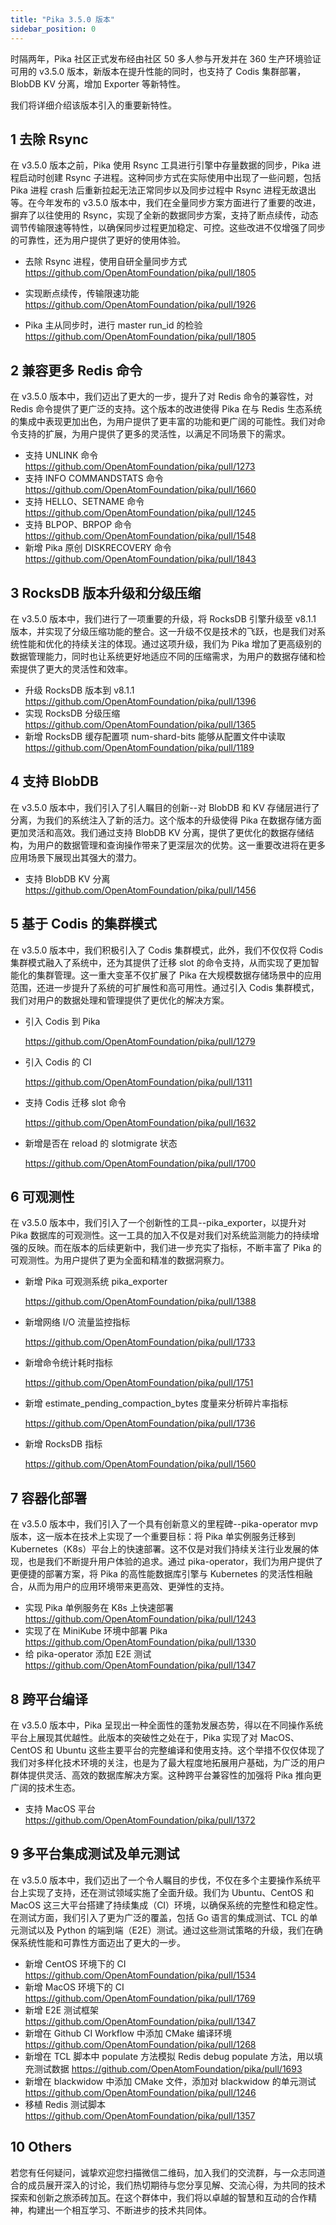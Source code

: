 ```yaml
---
title: "Pika 3.5.0 版本"
sidebar_position: 0
---
```


时隔两年，Pika 社区正式发布经由社区 50 多人参与开发并在 360 生产环境验证可用的 v3.5.0 版本，新版本在提升性能的同时，也支持了 Codis 集群部署，BlobDB KV 分离，增加 Exporter 等新特性。

我们将详细介绍该版本引入的重要新特性。

##  1 去除 Rsync

在 v3.5.0 版本之前，Pika 使用 Rsync 工具进行引擎中存量数据的同步，Pika 进程启动时创建 Rsync 子进程。这种同步方式在实际使用中出现了一些问题，包括Pika 进程 crash 后重新拉起无法正常同步以及同步过程中 Rsync 进程无故退出等。在今年发布的 v3.5.0 版本中，我们在全量同步方案方面进行了重要的改进，摒弃了以往使用的 Rsync，实现了全新的数据同步方案，支持了断点续传，动态调节传输限速等特性，以确保同步过程更加稳定、可控。这些改进不仅增强了同步的可靠性，还为用户提供了更好的使用体验。

+ 去除 Rsync 进程，使用自研全量同步方式
  https://github.com/OpenAtomFoundation/pika/pull/1805

+ 实现断点续传，传输限速功能
  https://github.com/OpenAtomFoundation/pika/pull/1926

+ Pika 主从同步时，进行 master run_id 的检验
  https://github.com/OpenAtomFoundation/pika/pull/1805

## 2 兼容更多 Redis 命令

在 v3.5.0 版本中，我们迈出了更大的一步，提升了对 Redis 命令的兼容性，对 Redis 命令提供了更广泛的支持。这个版本的改进使得 Pika 在与 Redis 生态系统的集成中表现更加出色，为用户提供了更丰富的功能和更广阔的可能性。我们对命令支持的扩展，为用户提供了更多的灵活性，以满足不同场景下的需求。

+ 支持 UNLINK 命令
  https://github.com/OpenAtomFoundation/pika/pull/1273
+ 支持 INFO COMMANDSTATS 命令
  https://github.com/OpenAtomFoundation/pika/pull/1660
+ 支持 HELLO、SETNAME 命令
  https://github.com/OpenAtomFoundation/pika/pull/1245
+ 支持 BLPOP、BRPOP 命令
  https://github.com/OpenAtomFoundation/pika/pull/1548
+ 新增 Pika 原创 DISKRECOVERY 命令
  https://github.com/OpenAtomFoundation/pika/pull/1843

## 3 RocksDB 版本升级和分级压缩

在 v3.5.0 版本中，我们进行了一项重要的升级，将 RocksDB 引擎升级至 v8.1.1 版本，并实现了分级压缩功能的整合。这一升级不仅是技术的飞跃，也是我们对系统性能和优化的持续关注的体现。通过这项升级，我们为 Pika 增加了更高级别的数据管理能力，同时也让系统更好地适应不同的压缩需求，为用户的数据存储和检索提供了更大的灵活性和效率。

+ 升级 RocksDB 版本到 v8.1.1
  https://github.com/OpenAtomFoundation/pika/pull/1396
+ 实现 RocksDB 分级压缩
  https://github.com/OpenAtomFoundation/pika/pull/1365
+ 新增 RocksDB 缓存配置项 num-shard-bits 能够从配置文件中读取
  https://github.com/OpenAtomFoundation/pika/pull/1189

## 4 支持 BlobDB

在 v3.5.0 版本中，我们引入了引人瞩目的创新--对 BlobDB 和 KV 存储层进行了分离，为我们的系统注入了新的活力。这个版本的升级使得 Pika 在数据存储方面更加灵活和高效。我们通过支持 BlobDB KV 分离，提供了更优化的数据存储结构，为用户的数据管理和查询操作带来了更深层次的优势。这一重要改进将在更多应用场景下展现出其强大的潜力。

+ 支持 BlobDB KV 分离
  https://github.com/OpenAtomFoundation/pika/pull/1456

## 5 基于 Codis 的集群模式

在 v3.5.0 版本中，我们积极引入了 Codis 集群模式，此外，我们不仅仅将 Codis 集群模式融入了系统中，还为其提供了迁移 slot 的命令支持，从而实现了更加智能化的集群管理。这一重大变革不仅扩展了 Pika 在大规模数据存储场景中的应用范围，还进一步提升了系统的可扩展性和高可用性。通过引入 Codis 集群模式，我们对用户的数据处理和管理提供了更优化的解决方案。

+ 引入 Codis 到 Pika

    https://github.com/OpenAtomFoundation/pika/pull/1279

+ 引入 Codis 的 CI

    https://github.com/OpenAtomFoundation/pika/pull/1311

+ 支持 Codis 迁移 slot 命令

    https://github.com/OpenAtomFoundation/pika/pull/1632

+ 新增是否在 reload 的 slotmigrate 状态

    https://github.com/OpenAtomFoundation/pika/pull/1700

## 6 可观测性

在 v3.5.0 版本中，我们引入了一个创新性的工具--pika_exporter，以提升对 Pika 数据库的可观测性。这一工具的加入不仅是对我们对系统监测能力的持续增强的反映。而在版本的后续更新中，我们进一步充实了指标，不断丰富了 Pika 的可观测性。为用户提供了更为全面和精准的数据洞察力。

+ 新增 Pika 可观测系统 pika_exporter

    https://github.com/OpenAtomFoundation/pika/pull/1388

+ 新增网络 I/O 流量监控指标

    https://github.com/OpenAtomFoundation/pika/pull/1733

+ 新增命令统计耗时指标

    https://github.com/OpenAtomFoundation/pika/pull/1751

+ 新增 estimate_pending_compaction_bytes 度量来分析碎片率指标

    https://github.com/OpenAtomFoundation/pika/pull/1736

+ 新增 RocksDB 指标

    https://github.com/OpenAtomFoundation/pika/pull/1560

## 7 容器化部署

在 v3.5.0 版本中，我们引入了一个具有创新意义的里程碑--pika-operator mvp 版本，这一版本在技术上实现了一个重要目标：将 Pika 单实例服务迁移到 Kubernetes（K8s）平台上的快速部署。这不仅是对我们持续关注行业发展的体现，也是我们不断提升用户体验的追求。通过 pika-operator，我们为用户提供了更便捷的部署方案，将 Pika 的高性能数据库引擎与 Kubernetes 的灵活性相融合，从而为用户的应用环境带来更高效、更弹性的支持。

+ 实现 Pika 单例服务在 K8s 上快速部署
    https://github.com/OpenAtomFoundation/pika/pull/1243
+ 实现了在 MiniKube 环境中部署 Pika
    https://github.com/OpenAtomFoundation/pika/pull/1330
+ 给 pika-operator 添加 E2E 测试
    https://github.com/OpenAtomFoundation/pika/pull/1347

## 8 跨平台编译

在 v3.5.0 版本中，Pika 呈现出一种全面性的蓬勃发展态势，得以在不同操作系统平台上展现其优越性。此版本的突破性之处在于，Pika 实现了对 MacOS、CentOS 和 Ubuntu 这些主要平台的完整编译和使用支持。这个举措不仅仅体现了我们对多样化技术环境的关注，也是为了最大程度地拓展用户基础，为广泛的用户群体提供灵活、高效的数据库解决方案。这种跨平台兼容性的加强将 Pika 推向更广阔的技术生态。

+ 支持 MacOS 平台
    https://github.com/OpenAtomFoundation/pika/pull/1372

## 9 多平台集成测试及单元测试

在 v3.5.0 版本中，我们迈出了一个令人瞩目的步伐，不仅在多个主要操作系统平台上实现了支持，还在测试领域实施了全面升级。我们为 Ubuntu、CentOS 和 MacOS 这三大平台搭建了持续集成（CI）环境，以确保系统的完整性和稳定性。在测试方面，我们引入了更为广泛的覆盖，包括 Go 语言的集成测试、TCL 的单元测试以及 Python 的端到端（E2E）测试。通过这些测试策略的升级，我们在确保系统性能和可靠性方面迈出了更大的一步。

+ 新增 CentOS 环境下的 CI
    https://github.com/OpenAtomFoundation/pika/pull/1534
+ 新增 MacOS 环境下的 CI
    https://github.com/OpenAtomFoundation/pika/pull/1769
+ 新增 E2E 测试框架
    https://github.com/OpenAtomFoundation/pika/pull/1347
+ 新增在 Github CI Workflow 中添加 CMake 编译环境
    https://github.com/OpenAtomFoundation/pika/pull/1268
+ 新增在 TCL 脚本中 populate 方法模拟 Redis debug populate 方法，用以填充测试数据
    https://github.com/OpenAtomFoundation/pika/pull/1693
+ 新增在 blackwidow 中添加 CMake 文件，添加对 blackwidow 的单元测试
    https://github.com/OpenAtomFoundation/pika/pull/1246
+ 移植 Redis 测试脚本
    https://github.com/OpenAtomFoundation/pika/pull/1357

## 10 Others

若您有任何疑问，诚挚欢迎您扫描微信二维码，加入我们的交流群，与一众志同道合的成员展开深入的讨论，我们热切期待与您分享见解、交流心得，为共同的技术探索和创新之旅添砖加瓦。在这个群体中，我们将以卓越的智慧和互动的合作精神，构建出一个相互学习、不断进步的技术共同体。